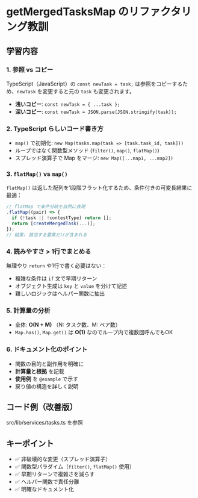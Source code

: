 # getMergedTasksMap のリファクタリング教訓

## 学習内容

### 1. **参照 vs コピー**

TypeScript（JavaScript）の `const newTask = task;` は参照をコピーするため、`newTask` を変更すると元の `task` も変更されます。

- **浅いコピー**: `const newTask = { ...task };`
- **深いコピー**: `const newTask = JSON.parse(JSON.stringify(task));`

### 2. **TypeScript らしいコード書き方**

- `map()` で初期化: `new Map(tasks.map(task => [task.task_id, task]))`
- ループではなく関数型メソッド (`filter()`, `map()`, `flatMap()`)
- スプレッド演算子で Map をマージ: `new Map([...map1, ...map2])`

### 3. **`flatMap()` vs `map()`**

`flatMap()` は返した配列を1段階フラット化するため、条件付きの可変長結果に最適：

```typescript
// flatMap で条件分岐を自然に表現
.flatMap((pair) => {
  if (!task || !contestType) return [];
  return [createMergedTask(...)];
});
// 結果: 該当する要素だけが含まれる
```

### 4. **読みやすさ > 1行でまとめる**

無理やり `return` や1行で書く必要はない：

- 複雑な条件は `if` 文で早期リターン
- オブジェクト生成は `key` と `value` を分けて記述
- 難しいロジックはヘルパー関数に抽出

### 5. **計算量の分析**

- 全体: **O(N + M)** （N: タスク数、M: ペア数）
- `Map.has()`, `Map.get()` は **O(1)** なのでループ内で複数回呼んでもOK

### 6. **ドキュメント化のポイント**

- 関数の目的と副作用を明確に
- **計算量と根拠** を記載
- **使用例** を `@example` で示す
- 戻り値の構造を詳しく説明

## コード例（改善版）

src/lib/services/tasks.ts を参照

## キーポイント

- ✅ 非破壊的な変更（スプレッド演算子）
- ✅ 関数型パラダイム（`filter()`, `flatMap()` 使用）
- ✅ 早期リターンで複雑さを減らす
- ✅ ヘルパー関数で責任分離
- ✅ 明確なドキュメント化
